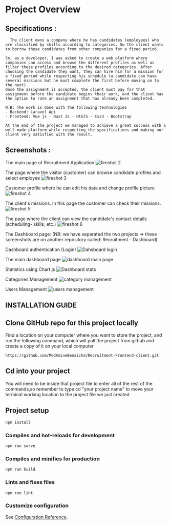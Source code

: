 # Project Overview

  ## Specifications : 
  ```
    The client owns a company where he has candidates (employees) who are classified by skills according to categories. So the client wants to borrow these candidates from other companies for a fixed period.

  So, as a developer, I was asked to create a web platform where companies can access and browse the different profiles as well as filter these profiles according to the desired categories. After choosing the candidate they want, they can hire him for a mission for a fixed period while respecting his schedule (a candidate can have several missions but he must complete the first before moving on to the next).
  Once the assignment is accepted, the client must pay for that assignment before the candidate begins their work, and the client has the option to rate an assignment that has already been completed.

  N.B: The work is done with the following technologies
  - Backend: Laravel Api
  - Frontend: Vue js - Nuxt Js - Html5 - Css3 - Bootstrap

  At the end of the project we managed to achieve a great success with a well-made platform while respecting the specifications and making our client very satisfied with the result.
 ```
  
  ## Screenshots : 
The main page of Recruitment Application
![fireshot 2](https://user-images.githubusercontent.com/38215895/134809274-d350fc35-aba9-4fa5-8481-74ba23610057.png)

The page where the visitor (customer) can browse candidate profiles and select employee
![fireshot 3](https://user-images.githubusercontent.com/38215895/134809313-bf3fd076-3790-407d-9787-1a67f7b78744.png)

Customer profile where he can edit his data and change profile picture
![fireshot 4](https://user-images.githubusercontent.com/38215895/134809349-bcc43819-b5f1-4f94-88dd-3eed3612b761.png)

The client's missions. In this page the customer can check their missions.
![fireshot 5](https://user-images.githubusercontent.com/38215895/134809394-2d5095a0-6d89-4ba0-91c1-23d120d19df9.png)

The page where the client can view the candidate's contact details (scheduling- skills, etc.)
![fireshot 6](https://user-images.githubusercontent.com/38215895/134809456-3b3738d1-db88-483d-a26d-d69ec86a6471.png)


The Dashboard page: (NB: we have separated the two projects => these screenshots are on another repository called: Recruitment - Dashboard)

Dashboard authentication (Login)
![Dahsboard login](https://user-images.githubusercontent.com/38215895/134809528-b6e2b62c-8a0e-4e60-b83f-db9f9cfc143c.png)

The main dashboard page
![dashboard main page](https://user-images.githubusercontent.com/38215895/134809540-d5f8ad7f-251c-4413-9d4c-dbd6e3770fc0.png)

Statistics using Chart.js
![Dashboard stats](https://user-images.githubusercontent.com/38215895/134809555-f501a3f0-8326-4a09-9b49-e31756230c6a.png)

Categories Management
![category management](https://user-images.githubusercontent.com/38215895/134809571-96a82bb0-40c2-459b-b701-8126f22146b7.png)

Users Management
![users management](https://user-images.githubusercontent.com/38215895/134809580-90887501-6530-41a7-a88c-22b8eded7c3d.png)

## INSTALLATION GUIDE
## Clone GitHub repo for this project locally
Find a location on your computer where you want to store the project, and run the following command, which will pull the project from github and create a copy of it on your local computer

```
https://github.com/MedAmineBenaicha/Recruitment-Frontend-client.git
```

## Cd into your project
You will need to be inside that project file to enter all of the rest of the commands,so remember to type cd "your project name" to move your terminal working location to the project file we just created

## Project setup
```
npm install
```

### Compiles and hot-reloads for development
```
npm run serve
```

### Compiles and minifies for production
```
npm run build
```

### Lints and fixes files
```
npm run lint
```

### Customize configuration
See [Configuration Reference](https://cli.vuejs.org/config/).
